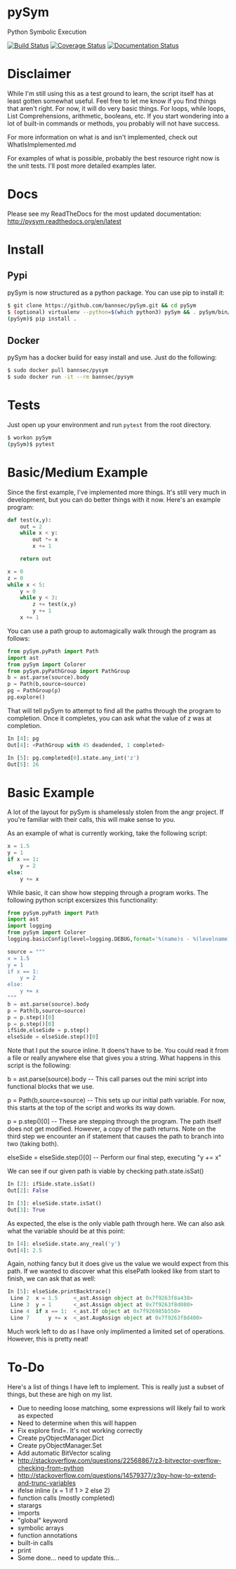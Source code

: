 # pySym
Python Symbolic Execution

[![Build Status](https://travis-ci.org/bannsec/pySym.svg?branch=master)](https://travis-ci.org/bannsec/pySym)
[![Coverage Status](https://coveralls.io/repos/github/Owlz/pySym/badge.svg?branch=HEAD)](https://coveralls.io/github/Owlz/pySym?branch=HEAD)
[![Documentation Status](https://readthedocs.org/projects/pysym/badge/?version=latest)](http://pysym.readthedocs.org/en/latest/?badge=latest)

# Disclaimer
While I'm still using this as a test ground to learn, the script itself has at least gotten somewhat useful. Feel free to let me know if you find things that aren't right. For now, it will do very basic things. For loops, while loops, List Comprehensions, arithmetic, booleans, etc. If you start wondering into a lot of built-in commands or methods, you probably will not have success.

For more information on what is and isn't implemented, check out WhatIsImplemented.md

For examples of what is possible, probably the best resource right now is the unit tests. I'll post more detailed examples later.

# Docs
Please see my ReadTheDocs for the most updated documentation: http://pysym.readthedocs.org/en/latest

# Install
## Pypi
pySym is now structured as a python package. You can use pip to install it:

```bash
$ git clone https://github.com/bannsec/pySym.git && cd pySym
$ (optional) virtualenv --python=$(which python3) pySym && . pySym/bin/activate
(pySym)$ pip install .
```

## Docker
pySym has a docker build for easy install and use. Just do the following:

```bash
$ sudo docker pull bannsec/pysym
$ sudo docker run -it --rm bannsec/pysym
```

# Tests
Just open up your environment and run ``pytest`` from the root directory.

```bash
$ workon pySym
(pySym)$ pytest
```

# Basic/Medium Example
Since the first example, I've implemented more things. It's still very much in development, but you can do better things with it now. Here's an example program:

```python
def test(x,y):
    out = 2
    while x < y:
        out *= x
        x += 1

    return out

x = 0
z = 0
while x < 5:
    y = 0
    while y < 3:
        z += test(x,y)
        y += 1
    x += 1
```

You can use a path group to automagically walk through the program as follows:

```python
from pySym.pyPath import Path
import ast
from pySym import Colorer
from pySym.pyPathGroup import PathGroup
b = ast.parse(source).body
p = Path(b,source=source)
pg = PathGroup(p)
pg.explore()
```

That will tell pySym to attempt to find all the paths through the program to completion. Once it completes, you can ask what the value of z was at completion.

```python
In [4]: pg
Out[4]: <PathGroup with 45 deadended, 1 completed>

In [5]: pg.completed[0].state.any_int('z')
Out[5]: 26
```

# Basic Example
A lot of the layout for pySym is shamelessly stolen from the angr project. If you're familiar with their calls, this will make sense to you.

As an example of what is currently working, take the following script:

```python
x = 1.5
y = 1
if x == 1:
    y = 2
else:
    y += x
```

While basic, it can show how stepping through a program works. The following python script excersizes this functionality:

```python
from pySym.pyPath import Path
import ast
import logging
from pySym import Colorer
logging.basicConfig(level=logging.DEBUG,format='%(name)s - %(levelname)s - %(message)s', datefmt='%m/%d/%Y %I:%M:%S %p')

source = """
x = 1.5
y = 1
if x == 1:
    y = 2
else:
    y += x
"""
b = ast.parse(source).body
p = Path(b,source=source)
p = p.step()[0]
p = p.step()[0]
ifSide,elseSide = p.step()
elseSide = elseSide.step()[0]
```

Note that I put the source inline. It doens't have to be. You could read it from a file or really anywhere else that gives you a string. What happens in this script is the following:

b = ast.parse(source).body -- This call parses out the mini script into functional blocks that we use.

p = Path(b,source=source) -- This sets up our initial path variable. For now, this starts at the top of the script and works its way down.

p = p.step()[0] -- These are stepping through the program. The path itself does not get modified. However, a copy of the path returns. Note on the third step we encounter an if statement that causes the path to branch into two (taking both).

elseSide = elseSide.step()[0] -- Perform our final step, executing "y += x"

We can see if our given path is viable by checking path.state.isSat()

```python
In [2]: ifSide.state.isSat()
Out[2]: False

In [3]: elseSide.state.isSat()
Out[3]: True
```

As expected, the else is the only viable path through here. We can also ask what the variable should be at this point:

```python
In [4]: elseSide.state.any_real('y')
Out[4]: 2.5
```

Again, nothing fancy but it does give us the value we would expect from this path. If we wanted to discover what this elsePath looked like from start to finish, we can ask that as well:

```python
In [5]: elseSide.printBacktrace()
 Line 2  x = 1.5     <_ast.Assign object at 0x7f9263f8a438>    
 Line 3  y = 1       <_ast.Assign object at 0x7f9263f8d080>    
 Line 4  if x == 1:  <_ast.If object at 0x7f926985b550>        
 Line 7      y += x  <_ast.AugAssign object at 0x7f9263f8d400> 
```

Much work left to do as I have only implimented a limited set of operations. However, this is pretty neat!

# To-Do
Here's a list of things I have left to implement. This is really just a subset of things, but these are high on my list.

* Due to needing loose matching, some expressions will likely fail to work as expected
 * Need to determine when this will happen
* Fix explore find=. It's not working correctly
* Create pyObjectManager.Dict
* Create pyObjectManager.Set
* Add automatic BitVector scaling
 * http://stackoverflow.com/questions/22568867/z3-bitvector-overflow-checking-from-python
 * http://stackoverflow.com/questions/14579377/z3py-how-to-extend-and-trunc-variables
* ifelse inline (x = 1 if 1 > 2 else 2)
* function calls (mostly completed)
 * starargs
* imports
* "global" keyword
* symbolic arrays
* function annotations
* built-in calls
 * print
 * Some done... need to update this...
